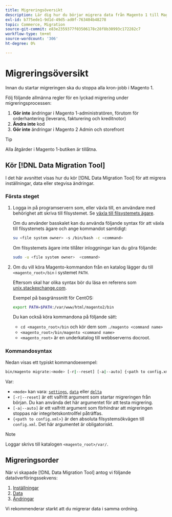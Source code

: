 ```yaml
---
title: Migreringsöversikt
description: Lär dig hur du börjar migrera data från Magento 1 till Magento 2 med  [!DNL Data Migration Tool].
exl-id: b775ede1-9d1d-49d5-ad0f-763404b48278
topic: Commerce, Migration
source-git-commit: e83e2359377f03506178c28f8b30993c172282c7
workflow-type: tm+mt
source-wordcount: '306'
ht-degree: 0%

---
```


# Migreringsöversikt

Innan du startar migreringen ska du stoppa alla kron-jobb i Magento 1.

Följ följande allmänna regler för en lyckad migrering under migreringsprocessen:

1. **Gör inte** ändringar i Magento 1-administratören, förutom för orderhantering (leverans, fakturering och kreditnotor)
1. **Ändra inte** kod
1. **Gör inte** ändringar i Magento 2 Admin och storefront

>[!TIP]
>
>Alla åtgärder i Magento 1-butiken är tillåtna.

## Kör [!DNL Data Migration Tool]

I det här avsnittet visas hur du kör [!DNL Data Migration Tool] för att migrera inställningar, data eller stegvisa ändringar.

### Första steget

1. Logga in på programservern som, eller växla till, en användare med behörighet att skriva till filsystemet. Se [växla till filsystemets ägare](../../../installation/prerequisites/file-system/overview.md).

   Om du använder basskalet kan du använda följande syntax för att växla till filsystemets ägare och ange kommandot samtidigt:

   ```bash
   su <file system owner> -s /bin/bash -c <command>
   ```

   Om filsystemets ägare inte tillåter inloggningar kan du göra följande:

   ```bash
   sudo -u <file system owner>  <command>
   ```

1. Om du vill köra Magento-kommandon från en katalog lägger du till `<magento_root>/bin` i systemet `PATH`.

   Eftersom skal har olika syntax bör du läsa en referens som [unix.stackexchange.com](https://unix.stackexchange.com/questions/117467/how-to-permanently-set-environmental-variables).

   Exempel på basgränssnitt för CentOS:

   ```bash
   export PATH=$PATH:/var/www/html/magento2/bin
   ```

   Du kan också köra kommandona på följande sätt:

   - `cd <magento_root>/bin` och kör dem som `./magento <command name>`
   - `<magento_root>/bin/magento <command name>`
   - `<magento_root>` är en underkatalog till webbserverns docroot.

### Kommandosyntax

Nedan visas ett typiskt kommandoexempel:

```bash
bin/magento migrate:<mode> [-r|--reset] [-a|--auto] {<path to config.xml>}
```

Var:

- `<mode>` kan vara: [`settings`](settings.md), [`data`](data.md) eller [`delta`](delta.md)
- `[-r|--reset]` är ett valfritt argument som startar migreringen från början. Du kan använda det här argumentet för att testa migrering.
- `[-a|--auto]` är ett valfritt argument som förhindrar att migreringen stoppas när integritetskontrollfel påträffas.
- `{<path to config.xml>}` är den absoluta filsystemsökvägen till `config.xml`. Det här argumentet är obligatoriskt.

>[!NOTE]
>
>Loggar skrivs till katalogen `<magento_root>/var/`.


## Migreringsorder

När vi skapade [!DNL Data Migration Tool] antog vi följande dataöverföringssekvens:

1. [Inställningar](settings.md)
1. [Data](data.md)
1. [Ändringar](delta.md)

Vi rekommenderar starkt att du migrerar data i samma ordning.
